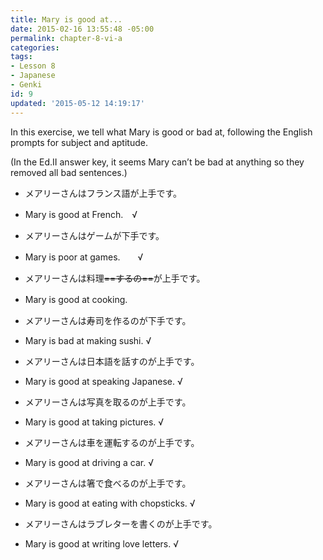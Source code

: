 ```yaml
---
title: Mary is good at...
date: 2015-02-16 13:55:48 -05:00
permalink: chapter-8-vi-a
categories:
tags:
- Lesson 8
- Japanese
- Genki
id: 9
updated: '2015-05-12 14:19:17'
---
```


In this exercise, we tell what Mary is good or bad at, following the English prompts for subject and aptitude.

(In the Ed.II answer key, it seems Mary can’t be bad at anything so they removed all bad sentences.)

- メアリーさんはフランス語が上手です。
 * Mary is good at French.　√
- メアリーさんはゲームが下手です。
 * Mary is poor at games.　　√
- メアリーさんは料理~~==するの==~~が上手です。
 * Mary is good at cooking.　
- メアリーさんは寿司を作るのが下手です。
 * Mary is bad at making sushi. √
- メアリーさんは日本語を話すのが上手です。
 * Mary is good at speaking Japanese. √
- メアリーさんは写真を取るのが上手です。
 * Mary is good at taking pictures. √
- メアリーさんは車を運転するのが上手です。
 * Mary is good at driving a car. √
- メアリーさんは箸で食べるのが上手です。
 * Mary is good at eating with chopsticks. √
- メアリーさんはラブレターを書くのが上手です。
 * Mary is good at writing love letters. √
